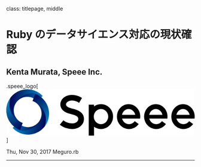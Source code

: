 class: titlepage, middle
# Ruby のデータサイエンス対応の現状確認
## Kenta Murata, Speee Inc.
.speee_logo[
![](images/Speee_VI_yokogumi.png)]

Thu, Nov 30, 2017  Meguro.rb

---
